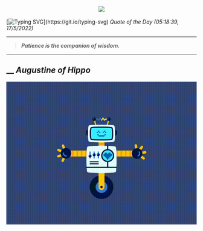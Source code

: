 <p align='center'><img src='https://komarev.com/ghpvc/?username=hungpurdie&label=Total+Vistors&color=brightgreen&style=plastic'></p> 


 [![Typing SVG](https://readme-typing-svg.herokuapp.com?font=Press+Start+2P&color=C2F784&size=35&width=900&height=100&lines=Hello+World%2C+I'm+Hung+!)](https://git.io/typing-svg) 
 _Quote of the Day (05:18:39, 17/5/2022)_
___
>**_Patience is the companion of wisdom._**
___
## __ **_Augustine of Hippo_** 
<p align="center"><img src="src/assets/images/robot-dancing-dribble.gif"/></p>